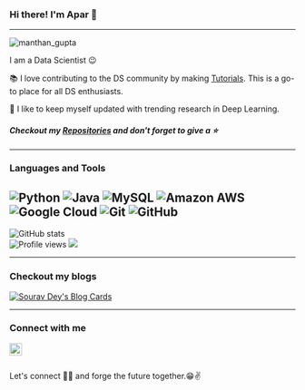 ### Hi there! I'm Apar 👋


---
![manthan_gupta](https://user-images.githubusercontent.com/42516515/97008708-cfa9fd80-1560-11eb-8b6c-6872b346f306.gif)

I am a Data Scientist :wink:
 
 :books: I love contributing to the DS community by making [Tutorials](https://apargarg99.github.io/Tutorials). This is a go-to place for all DS enthusiasts.
 
 🌱 I like to keep myself updated with trending research in Deep Learning.
 

#### *Checkout my <a href="https://github.com/AparGarg99">Repositories</a> and don't forget to give a :star:*
---

### Languages and Tools
![Python](https://img.shields.io/badge/-Python-black?style=flat-square&logo=Python)
![Java](https://img.shields.io/badge/-java-E34A86?style=flat-square&logo=java)
![MySQL](https://img.shields.io/badge/-MySQL-black?style=flat-square&logo=mysql)
![Amazon AWS](https://img.shields.io/badge/Amazon%20AWS-232F3E?style=flat-square&logo=amazon-aws)
![Google Cloud](https://img.shields.io/badge/Google%20Cloud-black?style=flat-square&logo=google-cloud)
![Git](https://img.shields.io/badge/-Git-black?style=flat-square&logo=git)
![GitHub](https://img.shields.io/badge/-GitHub-181717?style=flat-square&logo=github)
---

![GitHub stats](https://github-readme-stats.vercel.app/api?username=AparGarg99&show_icons=true&hide_border=true)
<br/>
![Profile views](https://gpvc.arturio.dev/AparGarg99)  <img src="https://img.shields.io/github/followers/AparGarg99?label=Follow" style=" float:left, margin-right:10px" />

---
### Checkout my blogs

[![Sourav Dey's Blog Cards](https://github-cards-external-blogs.souravdey777.vercel.app/getMediumBlogs?username=@apargarg99&type=horizontal)](https://medium.com/@apargarg99)

---

### Connect with me
[<img align="left" alt="AparGarg99 | LinkedIn" width="22px" src="https://cdn.jsdelivr.net/npm/simple-icons@v3/icons/linkedin.svg" />][linkedin]

[linkedin]: https://www.linkedin.com/in/apar-garg-056531149/

<br/><br/>

Let's connect 👨‍💻 and forge the future together.😁✌

